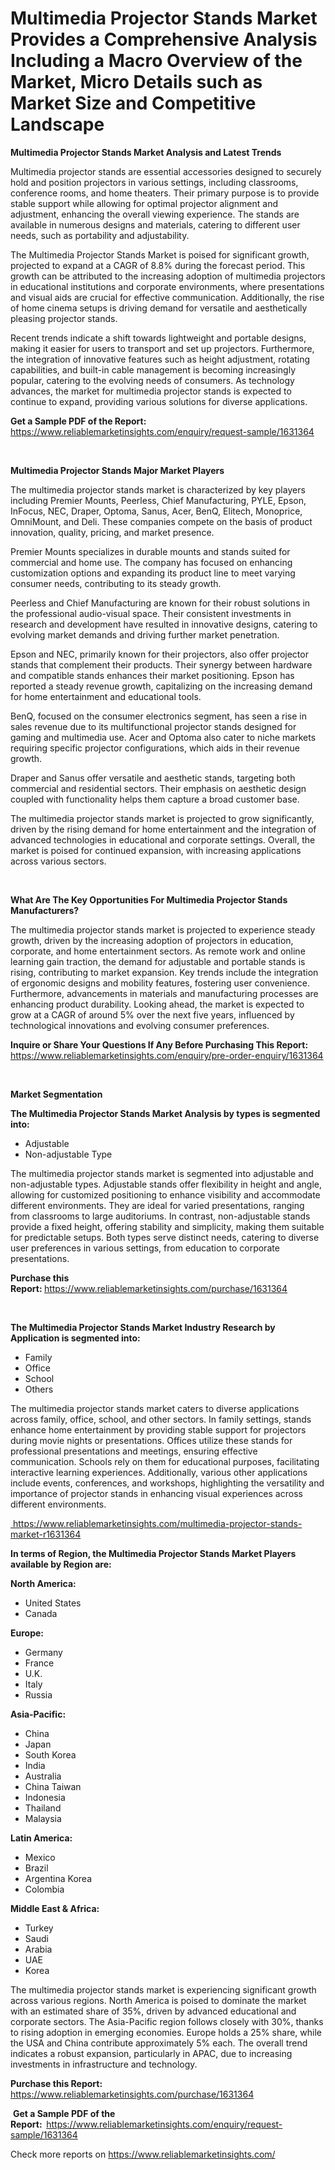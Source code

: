 <p><h1>Multimedia Projector Stands Market Provides a Comprehensive Analysis Including a Macro Overview of the Market, Micro Details such as Market Size and Competitive Landscape</h1></p><p><strong>Multimedia Projector Stands Market Analysis and Latest Trends</strong></p>
<p><p>Multimedia projector stands are essential accessories designed to securely hold and position projectors in various settings, including classrooms, conference rooms, and home theaters. Their primary purpose is to provide stable support while allowing for optimal projector alignment and adjustment, enhancing the overall viewing experience. The stands are available in numerous designs and materials, catering to different user needs, such as portability and adjustability.</p><p>The Multimedia Projector Stands Market is poised for significant growth, projected to expand at a CAGR of 8.8% during the forecast period. This growth can be attributed to the increasing adoption of multimedia projectors in educational institutions and corporate environments, where presentations and visual aids are crucial for effective communication. Additionally, the rise of home cinema setups is driving demand for versatile and aesthetically pleasing projector stands.</p><p>Recent trends indicate a shift towards lightweight and portable designs, making it easier for users to transport and set up projectors. Furthermore, the integration of innovative features such as height adjustment, rotating capabilities, and built-in cable management is becoming increasingly popular, catering to the evolving needs of consumers. As technology advances, the market for multimedia projector stands is expected to continue to expand, providing various solutions for diverse applications.</p></p>
<p><strong>Get a Sample PDF of the Report:&nbsp;</strong> <a href="https://www.reliablemarketinsights.com/enquiry/request-sample/1631364?utm_campaign=3523&utm_medium=2&utm_source=Github&utm_content=ia&utm_term=10042025&utm_id=multimedia-projector-stands">https://www.reliablemarketinsights.com/enquiry/request-sample/1631364</a></p>
<p>&nbsp;</p>
<p><strong>Multimedia Projector Stands Major Market Players</strong></p>
<p><p>The multimedia projector stands market is characterized by key players including Premier Mounts, Peerless, Chief Manufacturing, PYLE, Epson, InFocus, NEC, Draper, Optoma, Sanus, Acer, BenQ, Elitech, Monoprice, OmniMount, and Deli. These companies compete on the basis of product innovation, quality, pricing, and market presence.</p><p>Premier Mounts specializes in durable mounts and stands suited for commercial and home use. The company has focused on enhancing customization options and expanding its product line to meet varying consumer needs, contributing to its steady growth.</p><p>Peerless and Chief Manufacturing are known for their robust solutions in the professional audio-visual space. Their consistent investments in research and development have resulted in innovative designs, catering to evolving market demands and driving further market penetration.</p><p>Epson and NEC, primarily known for their projectors, also offer projector stands that complement their products. Their synergy between hardware and compatible stands enhances their market positioning. Epson has reported a steady revenue growth, capitalizing on the increasing demand for home entertainment and educational tools.</p><p>BenQ, focused on the consumer electronics segment, has seen a rise in sales revenue due to its multifunctional projector stands designed for gaming and multimedia use. Acer and Optoma also cater to niche markets requiring specific projector configurations, which aids in their revenue growth.</p><p>Draper and Sanus offer versatile and aesthetic stands, targeting both commercial and residential sectors. Their emphasis on aesthetic design coupled with functionality helps them capture a broad customer base.</p><p>The multimedia projector stands market is projected to grow significantly, driven by the rising demand for home entertainment and the integration of advanced technologies in educational and corporate settings. Overall, the market is poised for continued expansion, with increasing applications across various sectors.</p></p>
<p>&nbsp;</p>
<p><strong>What Are The Key Opportunities For Multimedia Projector Stands Manufacturers?</strong></p>
<p><p>The multimedia projector stands market is projected to experience steady growth, driven by the increasing adoption of projectors in education, corporate, and home entertainment sectors. As remote work and online learning gain traction, the demand for adjustable and portable stands is rising, contributing to market expansion. Key trends include the integration of ergonomic designs and mobility features, fostering user convenience. Furthermore, advancements in materials and manufacturing processes are enhancing product durability. Looking ahead, the market is expected to grow at a CAGR of around 5% over the next five years, influenced by technological innovations and evolving consumer preferences.</p></p>
<p><strong>Inquire or Share Your Questions If Any Before Purchasing This Report:</strong> <a href="https://www.reliablemarketinsights.com/enquiry/pre-order-enquiry/1631364?utm_campaign=3523&utm_medium=2&utm_source=Github&utm_content=ia&utm_term=10042025&utm_id=multimedia-projector-stands">https://www.reliablemarketinsights.com/enquiry/pre-order-enquiry/1631364</a></p>
<p>&nbsp;</p>
<p><strong>Market Segmentation</strong></p>
<p><strong>The Multimedia Projector Stands Market Analysis by types is segmented into:</strong></p>
<p><ul><li>Adjustable</li><li>Non-adjustable Type</li></ul></p>
<p><p>The multimedia projector stands market is segmented into adjustable and non-adjustable types. Adjustable stands offer flexibility in height and angle, allowing for customized positioning to enhance visibility and accommodate different environments. They are ideal for varied presentations, ranging from classrooms to large auditoriums. In contrast, non-adjustable stands provide a fixed height, offering stability and simplicity, making them suitable for predictable setups. Both types serve distinct needs, catering to diverse user preferences in various settings, from education to corporate presentations.</p></p>
<p><strong>Purchase this Report:&nbsp;</strong><a href="https://www.reliablemarketinsights.com/purchase/1631364?utm_campaign=3523&utm_medium=2&utm_source=Github&utm_content=ia&utm_term=10042025&utm_id=multimedia-projector-stands">https://www.reliablemarketinsights.com/purchase/1631364</a></p>
<p>&nbsp;</p>
<p><strong>The Multimedia Projector Stands Market Industry Research by Application is segmented into:</strong></p>
<p><ul><li>Family</li><li>Office</li><li>School</li><li>Others</li></ul></p>
<p><p>The multimedia projector stands market caters to diverse applications across family, office, school, and other sectors. In family settings, stands enhance home entertainment by providing stable support for projectors during movie nights or presentations. Offices utilize these stands for professional presentations and meetings, ensuring effective communication. Schools rely on them for educational purposes, facilitating interactive learning experiences. Additionally, various other applications include events, conferences, and workshops, highlighting the versatility and importance of projector stands in enhancing visual experiences across different environments.</p></p>
<p><a href="https://www.reliablemarketinsights.com/multimedia-projector-stands-market-r1631364?utm_campaign=3523&utm_medium=2&utm_source=Github&utm_content=ia&utm_term=10042025&utm_id=multimedia-projector-stands">&nbsp;https://www.reliablemarketinsights.com/multimedia-projector-stands-market-r1631364</a></p>
<p><strong>In terms of Region, the Multimedia Projector Stands Market Players available by Region are:</strong></p>
<p>
    <p> <strong> North America: </strong>
        <ul>
            <li>United States</li>
            <li>Canada</li>
        </ul>
        </p> 
    <p> <strong> Europe: </strong>
        <ul>
            <li>Germany</li>
            <li>France</li>
            <li>U.K.</li>
            <li>Italy</li>
            <li>Russia</li>
        </ul>
        </p> 
    <p> <strong> Asia-Pacific: </strong>
        <ul>
            <li>China</li>
            <li>Japan</li>
            <li>South Korea</li>
            <li>India</li>
            <li>Australia</li>
            <li>China Taiwan</li>
            <li>Indonesia</li>
            <li>Thailand</li>
            <li>Malaysia</li>
        </ul>
        </p> 
    <p> <strong> Latin America: </strong>
        <ul>
            <li>Mexico</li>
            <li>Brazil</li>
            <li>Argentina Korea</li>
            <li>Colombia</li>
        </ul>
        </p> 
    <p> <strong> Middle East & Africa: </strong>
        <ul>
            <li>Turkey</li>
            <li>Saudi</li>
            <li>Arabia</li>
            <li>UAE</li>
            <li>Korea</li>
        </ul>
    </p>
    </p>
<p><p>The multimedia projector stands market is experiencing significant growth across various regions. North America is poised to dominate the market with an estimated share of 35%, driven by advanced educational and corporate sectors. The Asia-Pacific region follows closely with 30%, thanks to rising adoption in emerging economies. Europe holds a 25% share, while the USA and China contribute approximately 5% each. The overall trend indicates a robust expansion, particularly in APAC, due to increasing investments in infrastructure and technology.</p></p>
<p><strong>Purchase this Report: </strong><a href="https://www.reliablemarketinsights.com/purchase/1631364?utm_campaign=3523&utm_medium=2&utm_source=Github&utm_content=ia&utm_term=10042025&utm_id=multimedia-projector-stands">https://www.reliablemarketinsights.com/purchase/1631364</a></p>
<p>&nbsp;<strong>Get a Sample PDF of the Report:&nbsp;&nbsp;</strong><a href="https://www.reliablemarketinsights.com/enquiry/request-sample/1631364?utm_campaign=3523&utm_medium=2&utm_source=Github&utm_content=ia&utm_term=10042025&utm_id=multimedia-projector-stands">https://www.reliablemarketinsights.com/enquiry/request-sample/1631364</a></p>
<p><strong></strong></p>
<p>Check more reports on <a href="https://www.reliablemarketinsights.com/?utm_campaign=3523&utm_medium=2&utm_source=Github&utm_content=ia&utm_term=10042025&utm_id=multimedia-projector-stands">https://www.reliablemarketinsights.com/</a></p>